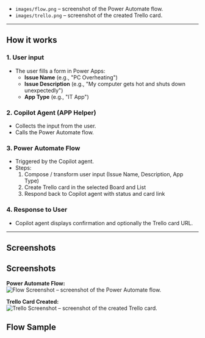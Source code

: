 
- `images/flow.png` – screenshot of the Power Automate flow.
- `images/trello.png` – screenshot of the created Trello card.

---

## How it works

### 1. User input
- The user fills a form in Power Apps:
  - **Issue Name** (e.g., "PC Overheating")
  - **Issue Description** (e.g., "My computer gets hot and shuts down unexpectedly")
  - **App Type** (e.g., "IT App")

### 2. Copilot Agent (APP Helper)
- Collects the input from the user.
- Calls the Power Automate flow.

### 3. Power Automate Flow
- Triggered by the Copilot agent.
- Steps:
  1. Compose / transform user input (Issue Name, Description, App Type)
  2. Create Trello card in the selected Board and List
  3. Respond back to Copilot agent with status and card link

### 4. Response to User
- Copilot agent displays confirmation and optionally the Trello card URL.

---

## Screenshots

## Screenshots

**Power Automate Flow:**  
![Flow Screenshot](images/flow.png) – screenshot of the Power Automate flow.

**Trello Card Created:**  
![Trello Screenshot](images/trello.png) – screenshot of the created Trello card.

   

## Flow Sample

